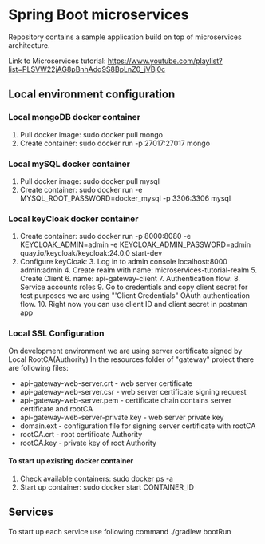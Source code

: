 # Spring Boot microservices 
Repository contains a sample application build on top of microservices architecture.

Link to Microservices tutorial:
https://www.youtube.com/playlist?list=PLSVW22jAG8pBnhAdq9S8BpLnZ0_jVBj0c

## Local environment configuration
### Local mongoDB docker container
1. Pull docker image: sudo docker pull mongo
2. Create container: sudo docker run -p 27017:27017 mongo
### Local mySQL docker container
1. Pull docker image: sudo docker pull mysql
2. Create container: sudo docker run -e MYSQL_ROOT_PASSWORD=docker_mysql -p 3306:3306 mysql
### Local keyCloak docker container
1. Create container: sudo docker run -p 8000:8080 -e KEYCLOAK_ADMIN=admin -e KEYCLOAK_ADMIN_PASSWORD=admin quay.io/keycloak/keycloak:24.0.0 start-dev
2. Configure keyCloak:
   3. Log in to admin console localhost:8000 admin:admin
   4. Create realm with name: microservices-tutorial-realm
   5. Create Client
      6. name: api-gateway-client
      7. Authentication flow:
         8. Service accounts roles
      9. Go to credentials and copy client secret for test purposes we are using "'Client Credentials" OAuth authentication flow.
      10. Right now you can use client ID and client secret in postman app
### Local SSL Configuration
On development environment we are using server certificate signed by Local RootCA(Authority)
In the resources folder of "gateway" project there are following files:
* api-gateway-web-server.crt - web server certificate
* api-gateway-web-server.csr - web server certificate signing request 
* api-gateway-web-server.pem - certificate chain contains server certificate and rootCA
* api-gateway-web-server-private.key - web server private key
* domain.ext - configuration file for signing server certificate with rootCA
* rootCA.crt - root certificate Authority  
* rootCA.key - private key of root Authority

#### To start up existing docker container
1. Check available containers: sudo docker ps -a
2. Start up container: sudo docker start CONTAINER_ID 


## Services
To start up each service use following command ./gradlew bootRun
